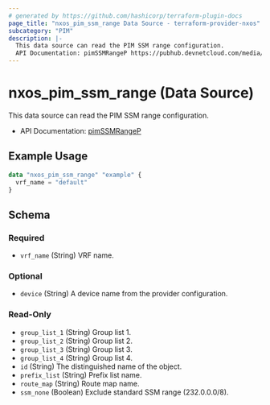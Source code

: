 ```yaml
---
# generated by https://github.com/hashicorp/terraform-plugin-docs
page_title: "nxos_pim_ssm_range Data Source - terraform-provider-nxos"
subcategory: "PIM"
description: |-
  This data source can read the PIM SSM range configuration.
  API Documentation: pimSSMRangeP https://pubhub.devnetcloud.com/media/dme-docs-10-2-2/docs/Layer%203/pim:SSMRangeP/
---
```


# nxos_pim_ssm_range (Data Source)

This data source can read the PIM SSM range configuration.

- API Documentation: [pimSSMRangeP](https://pubhub.devnetcloud.com/media/dme-docs-10-2-2/docs/Layer%203/pim:SSMRangeP/)

## Example Usage

```terraform
data "nxos_pim_ssm_range" "example" {
  vrf_name = "default"
}
```

<!-- schema generated by tfplugindocs -->
## Schema

### Required

- `vrf_name` (String) VRF name.

### Optional

- `device` (String) A device name from the provider configuration.

### Read-Only

- `group_list_1` (String) Group list 1.
- `group_list_2` (String) Group list 2.
- `group_list_3` (String) Group list 3.
- `group_list_4` (String) Group list 4.
- `id` (String) The distinguished name of the object.
- `prefix_list` (String) Prefix list name.
- `route_map` (String) Route map name.
- `ssm_none` (Boolean) Exclude standard SSM range (232.0.0.0/8).
